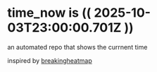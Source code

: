 # time_now is (( 2025-10-03T23:00:00.701Z ))

an automated repo that shows the currnent time

inspired by [breakingheatmap](https://github.com/breakingheatmap/breakingheatmap)